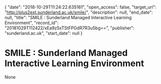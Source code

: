 {
  "date": "2018-10-29T11:24:22.635161", 
  "open_access": false, 
  "target_url": "http://plus2ext.sunderland.ac.uk/smile/", 
  "description": null, 
  "end_date": null, 
  "title": "SMILE : Sunderland Managed Interactive Learning Environment", 
  "record_id": "20181029T112422/xEa9z5xTStFPGdR7R3u5bg==", 
  "publisher": "sunderland.ac.uk", 
  "start_date": null
}

# SMILE : Sunderland Managed Interactive Learning Environment

None